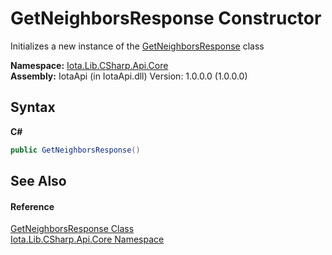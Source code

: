 # GetNeighborsResponse Constructor 
 

Initializes a new instance of the <a href="T_Iota_Lib_CSharp_Api_Core_GetNeighborsResponse">GetNeighborsResponse</a> class

**Namespace:**&nbsp;<a href="N_Iota_Lib_CSharp_Api_Core">Iota.Lib.CSharp.Api.Core</a><br />**Assembly:**&nbsp;IotaApi (in IotaApi.dll) Version: 1.0.0.0 (1.0.0.0)

## Syntax

**C#**<br />
``` C#
public GetNeighborsResponse()
```


## See Also


#### Reference
<a href="T_Iota_Lib_CSharp_Api_Core_GetNeighborsResponse">GetNeighborsResponse Class</a><br /><a href="N_Iota_Lib_CSharp_Api_Core">Iota.Lib.CSharp.Api.Core Namespace</a><br />